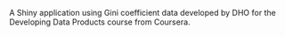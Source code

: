 A Shiny application using Gini coefficient data developed by DHO for the Developing Data Products course from Coursera.


